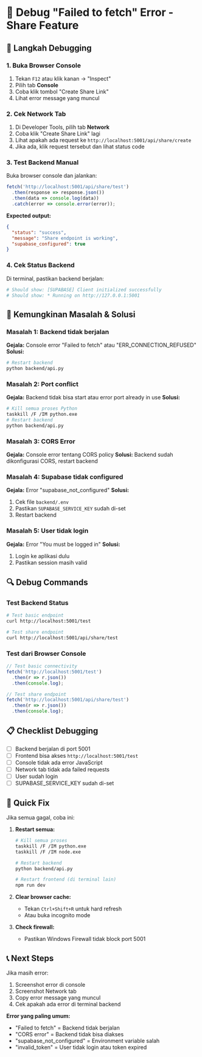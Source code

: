 # 🔧 Debug "Failed to fetch" Error - Share Feature

## 🎯 Langkah Debugging

### 1. **Buka Browser Console**
1. Tekan `F12` atau klik kanan → "Inspect"
2. Pilih tab **Console**
3. Coba klik tombol "Create Share Link"
4. Lihat error message yang muncul

### 2. **Cek Network Tab**
1. Di Developer Tools, pilih tab **Network**
2. Coba klik "Create Share Link" lagi
3. Lihat apakah ada request ke `http://localhost:5001/api/share/create`
4. Jika ada, klik request tersebut dan lihat status code

### 3. **Test Backend Manual**
Buka browser console dan jalankan:
```javascript
fetch('http://localhost:5001/api/share/test')
  .then(response => response.json())
  .then(data => console.log(data))
  .catch(error => console.error(error));
```

**Expected output:**
```json
{
  "status": "success",
  "message": "Share endpoint is working",
  "supabase_configured": true
}
```

### 4. **Cek Status Backend**
Di terminal, pastikan backend berjalan:
```bash
# Should show: [SUPABASE] Client initialized successfully
# Should show: * Running on http://127.0.0.1:5001
```

## 🐛 Kemungkinan Masalah & Solusi

### **Masalah 1: Backend tidak berjalan**
**Gejala:** Console error "Failed to fetch" atau "ERR_CONNECTION_REFUSED"
**Solusi:**
```bash
# Restart backend
python backend/api.py
```

### **Masalah 2: Port conflict**
**Gejala:** Backend tidak bisa start atau error port already in use
**Solusi:**
```bash
# Kill semua proses Python
taskkill /F /IM python.exe
# Restart backend
python backend/api.py
```

### **Masalah 3: CORS Error**
**Gejala:** Console error tentang CORS policy
**Solusi:** Backend sudah dikonfigurasi CORS, restart backend

### **Masalah 4: Supabase tidak configured**
**Gejala:** Error "supabase_not_configured"
**Solusi:**
1. Cek file `backend/.env`
2. Pastikan `SUPABASE_SERVICE_KEY` sudah di-set
3. Restart backend

### **Masalah 5: User tidak login**
**Gejala:** Error "You must be logged in"
**Solusi:**
1. Login ke aplikasi dulu
2. Pastikan session masih valid

## 🔍 Debug Commands

### Test Backend Status
```bash
# Test basic endpoint
curl http://localhost:5001/test

# Test share endpoint
curl http://localhost:5001/api/share/test
```

### Test dari Browser Console
```javascript
// Test basic connectivity
fetch('http://localhost:5001/test')
  .then(r => r.json())
  .then(console.log);

// Test share endpoint
fetch('http://localhost:5001/api/share/test')
  .then(r => r.json())
  .then(console.log);
```

## 📋 Checklist Debugging

- [ ] Backend berjalan di port 5001
- [ ] Frontend bisa akses `http://localhost:5001/test`
- [ ] Console tidak ada error JavaScript
- [ ] Network tab tidak ada failed requests
- [ ] User sudah login
- [ ] SUPABASE_SERVICE_KEY sudah di-set

## 🚨 Quick Fix

Jika semua gagal, coba ini:

1. **Restart semua:**
   ```bash
   # Kill semua proses
   taskkill /F /IM python.exe
   taskkill /F /IM node.exe
   
   # Restart backend
   python backend/api.py
   
   # Restart frontend (di terminal lain)
   npm run dev
   ```

2. **Clear browser cache:**
   - Tekan `Ctrl+Shift+R` untuk hard refresh
   - Atau buka incognito mode

3. **Check firewall:**
   - Pastikan Windows Firewall tidak block port 5001

## 📞 Next Steps

Jika masih error:
1. Screenshot error di console
2. Screenshot Network tab
3. Copy error message yang muncul
4. Cek apakah ada error di terminal backend

**Error yang paling umum:**
- "Failed to fetch" = Backend tidak berjalan
- "CORS error" = Backend tidak bisa diakses
- "supabase_not_configured" = Environment variable salah
- "invalid_token" = User tidak login atau token expired
